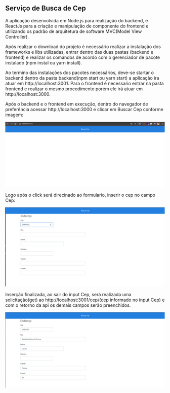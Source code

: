 ## Serviço de Busca de Cep

A aplicação desenvolvida em Node.js para realização do backend, e ReactJs para a criação e manipulação de componente do frontend e utilizando os padrão de arquitetura de software MVC(Model View Controller).

Após realizar o download do projeto é necessário realizar a instalação dos frameworks e libs utilizadas, entrar dentro das duas pastas (backend e frontend) e realizar os comandos de acordo com o gerenciador de pacote instalado (npm instal ou yarn install).

Ao termino das instalações dos pacotes necessários, deve-se startar o backend dentro da pasta backend(npm start ou yarn start) a aplicação ira atuar em http://localhost:3001.
Para o frontend é necessario entrar na pasta frontend e realizar o mesmo procedimento porém ele irá atuar em http://localhost:3000.

Após o backend e o frontend em execução, dentro do navegador de preferência acessar http://localhost:3000 e clicar em Buscar Cep conforme imagem:

<img src="https://github.com/matheus-moizeis/busca_cep/blob/master/backend/public/images/im1.png" alt="drawing" width="550"/>

Logo após o click será direcinado ao formulario, inserir o cep no campo Cep:

<img src="https://github.com/matheus-moizeis/busca_cep/blob/master/backend/public/images/img3.png" alt="drawing" width="550"/>


Inserção finalizada, ao sair do input Cep, será realizada uma solicitação(get) ao http://localhost:3001/cep/(cep informado no input Cep) e com o retorno da api os demais campos serão preenchidos.

<img src="https://github.com/matheus-moizeis/busca_cep/blob/master/backend/public/images/img4.png" alt="drawing" width="550"/>
